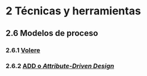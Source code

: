 # 2 Técnicas y herramientas

## 2.6 Modelos de proceso

### 2.6.1 [Volere](./2_6_1_Volere.md)

### 2.6.2 [ADD o *Attribute-Driven Design*](./2_6_2_ADD.md)
